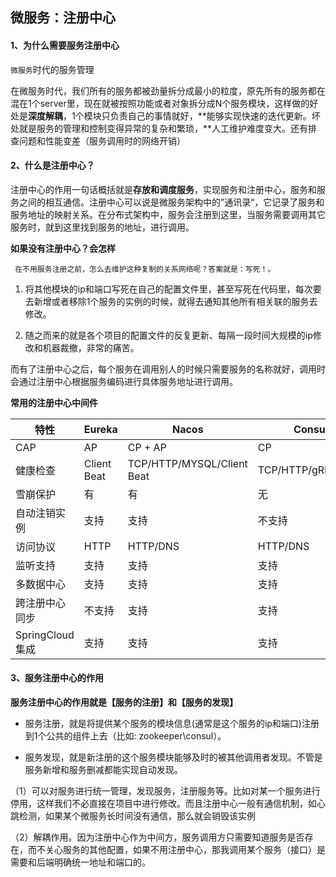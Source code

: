 ## 微服务：注册中心

#### 1、为什么需要服务注册中心
`微服务`时代的服务管理

在微服务时代，我们所有的服务都被劲量拆分成最小的粒度，原先所有的服务都在混在1个server里，现在就被按照功能或者对象拆分成N个服务模块，这样做的好处是**深度解耦**，1个模块只负责自己的事情就好，**能够实现快速的迭代更新。坏处就是服务的管理和控制变得异常的复杂和繁琐，**人工维护难度变大。还有排查问题和性能变差（服务调用时的网络开销）

#### 2、什么是注册中心？
注册中心的作用一句话概括就是**存放和调度服务**，实现服务和注册中心，服务和服务之间的相互通信。注册中心可以说是微服务架构中的”通讯录“，它记录了服务和服务地址的映射关系。在分布式架构中，服务会注册到这里，当服务需要调用其它服务时，就到这里找到服务的地址，进行调用。

**如果没有注册中心？会怎样**

```
 在不用服务注册之前，怎么去维护这种复制的关系网络呢？答案就是：写死！。
```

1. 将其他模块的ip和端口写死在自己的配置文件里，甚至写死在代码里，每次要去新增或者移除1个服务的实例的时候，就得去通知其他所有相关联的服务去修改。

2. 随之而来的就是各个项目的配置文件的反复更新、每隔一段时间大规模的ip修改和机器裁撤，非常的痛苦。

而有了注册中心之后，每个服务在调用别人的时候只需要服务的名称就好，调用时会通过注册中心根据服务编码进行具体服务地址进行调用。

**常用的注册中心中间件**

| 特性            | Eureka      | Nacos                      | Consul            | Zookeeper  |
| --------------- | ----------- | -------------------------- | ----------------- | ---------- |
| CAP             | AP          | CP + AP                    | CP                | CP         |
| 健康检查        | Client Beat | TCP/HTTP/MYSQL/Client Beat | TCP/HTTP/gRPC/Cmd | Keep Alive |
| 雪崩保护        | 有          | 有                         | 无                | 无         |
| 自动注销实例    | 支持        | 支持                       | 不支持            | 支持       |
| 访问协议        | HTTP        | HTTP/DNS                   | HTTP/DNS          | TCP        |
| 监听支持        | 支持        | 支持                       | 支持              | 支持       |
| 多数据中心      | 支持        | 支持                       | 支持              | 不支持     |
| 跨注册中心同步  | 不支持      | 支持                       | 支持              | 不支持     |
| SpringCloud集成 | 支持        | 支持                       | 支持              | 支持       |

#### 3、服务注册中心的作用

**服务注册中心的作用就是【服务的注册】和【服务的发现】**

- 服务注册，就是将提供某个服务的模块信息(通常是这个服务的ip和端口)注册到1个公共的组件上去（比如: zookeeper\consul）。

- 服务发现，就是新注册的这个服务模块能够及时的被其他调用者发现。不管是服务新增和服务删减都能实现自动发现。



（1）可以对服务进行统一管理，发现服务，注册服务等。比如对某一个服务进行停用，这样我们不必直接在项目中进行修改。而且注册中心一般有通信机制，如心跳检测，如果某个微服务长时间没有通信，那么就会销毁该实例

（2）解耦作用。因为注册中心作为中间方，服务调用方只需要知道服务是否存在，而不关心服务的其他配置，如果不用注册中心，那我调用某个服务（接口）是需要和后端明确统一地址和端口的。